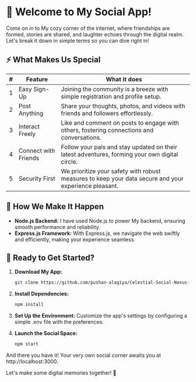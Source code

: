 # 🌟 Welcome to My Social App!

Come on in to My cozy corner of the internet, where friendships are formed, stories are shared, and laughter echoes through the digital realm. Let's break it down in simple terms so you can dive right in!

## ⚡️ What Makes Us Special

| #   | Feature               | What it does                                                                                                          |
| --- | --------------------- | ----------------------------------------------------------------------------------------------------------------------- |
| 1   | Easy Sign-Up          | Joining the community is a breeze with simple registration and profile setup.                                         |
| 2   | Post Anything         | Share your thoughts, photos, and videos with friends and followers effortlessly.                                       |
| 3   | Interact Freely       | Like and comment on posts to engage with others, fostering connections and conversations.                              |
| 4   | Connect with Friends  | Follow your pals and stay updated on their latest adventures, forming your own digital circle.                         |
| 5   | Security First        | We prioritize your safety with robust measures to keep your data secure and your experience pleasant.                 |

## 🔧 How We Make It Happen

- **Node.js Backend:** I have used Node.js to power My backend, ensuring smooth performance and reliability.
- **Express.js Framework:** With Express.js, we navigate the web swiftly and efficiently, making your experience seamless.

## 🚀 Ready to Get Started?

1. **Download My App:**
   ```bash
   git clone https://github.com/pushan-alagiya/Celestial-Social-Nexus-Backend/
   ```

2. **Install Dependencies:**
   ```bash
   npm install
   ```

3. **Set Up the Environment:**
   Customize the app's settings by configuring a simple .env file with the preferences.

4. **Launch the Social Space:**
   ```bash
   npm start
   ```

And there you have it! Your very own social corner awaits you at http://localhost:3000.

Let's make some digital memories together! 🚀

